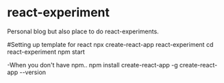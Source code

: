 # react-experiment
Personal blog but also place to do react-experiments. 


#Setting up template for react
npx create-react-app react-experiment
cd react-experiment
npm start

-When you don't have npm..
npm install create-react-app -g
create-react-app --version



